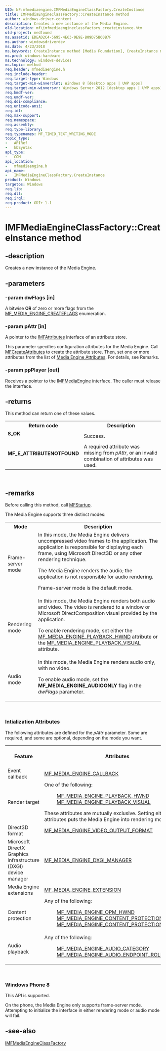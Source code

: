 ```yaml
---
UID: NF:mfmediaengine.IMFMediaEngineClassFactory.CreateInstance
title: IMFMediaEngineClassFactory::CreateInstance method
author: windows-driver-content
description: Creates a new instance of the Media Engine.
old-location: mf\imfmediaengineclassfactory_createinstance.htm
old-project: medfound
ms.assetid: EDEAD2C4-5695-4E63-9E9E-B09D75B60B7F
ms.author: windowsdriverdev
ms.date: 4/23/2018
ms.keywords: CreateInstance method [Media Foundation], CreateInstance method [Media Foundation], IMFMediaEngineClassFactory interface, CreateInstance,IMFMediaEngineClassFactory.CreateInstance, IMFMediaEngineClassFactory, IMFMediaEngineClassFactory interface [Media Foundation], CreateInstance method, IMFMediaEngineClassFactory::CreateInstance, mf.imfmediaengineclassfactory_createinstance, mfmediaengine/IMFMediaEngineClassFactory::CreateInstance
ms.prod: windows-hardware
ms.technology: windows-devices
ms.topic: method
req.header: mfmediaengine.h
req.include-header: 
req.target-type: Windows
req.target-min-winverclnt: Windows 8 [desktop apps | UWP apps]
req.target-min-winversvr: Windows Server 2012 [desktop apps | UWP apps]
req.kmdf-ver: 
req.umdf-ver: 
req.ddi-compliance: 
req.unicode-ansi: 
req.idl: 
req.max-support: 
req.namespace: 
req.assembly: 
req.type-library: 
req.typenames: MF_TIMED_TEXT_WRITING_MODE
topic_type:
-	APIRef
-	kbSyntax
api_type:
-	COM
api_location:
-	mfmediaengine.h
api_name:
-	IMFMediaEngineClassFactory.CreateInstance
product: Windows
targetos: Windows
req.lib: 
req.dll: 
req.irql: 
req.product: GDI+ 1.1
---
```


# IMFMediaEngineClassFactory::CreateInstance method


## -description


Creates a new instance of the Media Engine.


## -parameters




### -param dwFlags [in]

A bitwise <b>OR</b> of zero or more flags from the <a href="https://msdn.microsoft.com/1709B08C-D4DC-4A33-9B92-1C4961208684">MF_MEDIA_ENGINE_CREATEFLAGS</a> enumeration.


### -param pAttr [in]

A pointer to the <a href="https://msdn.microsoft.com/e12259f4-b631-4d4a-a296-c1cc6334b962">IMFAttributes</a> interface of an attribute store. 

This parameter  specifies configuration attributes for the Media Engine. Call <a href="https://msdn.microsoft.com/a79b1edd-5ca1-4550-a6ce-58073155affd">MFCreateAttributes</a> to create the attribute store. Then, set one or more attributes from the list of <a href="https://msdn.microsoft.com/08282D80-53F5-463F-B87F-522F72823E99">Media Engine Attributes</a>. For details, see Remarks.


### -param ppPlayer [out]

Receives a pointer to the <a href="https://msdn.microsoft.com/A0023F18-2D28-4F0D-9B00-B8FB11567034">IMFMediaEngine</a> interface. The caller must release the interface.


## -returns



This method can return one of these values.

<table>
<tr>
<th>Return code</th>
<th>Description</th>
</tr>
<tr>
<td width="40%">
<dl>
<dt><b>S_OK</b></dt>
</dl>
</td>
<td width="60%">
Success.

</td>
</tr>
<tr>
<td width="40%">
<dl>
<dt><b>MF_E_ATTRIBUTENOTFOUND</b></dt>
</dl>
</td>
<td width="60%">
A required attribute was missing from <i>pAttr</i>, or an invalid combination of attributes was used.

</td>
</tr>
</table>
 




## -remarks



Before calling this method, call <a href="https://msdn.microsoft.com/b4472e40-3681-4b26-9385-4df7bf19c2d8">MFStartup</a>.

The Media Engine supports three distinct modes:

<table>
<tr>
<th>Mode</th>
<th>Description</th>
</tr>
<tr>
<td>Frame-server mode</td>
<td>
In this mode, the Media Engine delivers uncompressed video frames to the application. The application is responsible for displaying each frame, using Microsoft Direct3D or any other rendering technique. 

The Media Engine renders the audio; the application is not responsible for audio rendering.

Frame-server mode is the default mode. 

</td>
</tr>
<tr>
<td>Rendering mode</td>
<td>
In this mode, the Media Engine renders both audio and video. The video is rendered to a window or Microsoft DirectComposition visual provided by the application.

To enable rendering mode, set either the <a href="https://msdn.microsoft.com/63889D81-12C5-47C1-B52A-6358E68830C3">MF_MEDIA_ENGINE_PLAYBACK_HWND</a> attribute or the  <a href="https://msdn.microsoft.com/C381D28E-B7A1-4A1A-9F8D-42A4ABB1C633">MF_MEDIA_ENGINE_PLAYBACK_VISUAL</a> attribute.

</td>
</tr>
<tr>
<td>Audio  mode</td>
<td>
In this mode, the Media Engine renders audio only, with no video.

To enable audio mode, set the <b>MF_MEDIA_ENGINE_AUDIOONLY</b> flag in the <i>dwFlags</i> parameter.

</td>
</tr>
</table>
 

<h3><a id="Intialization_Attributes"></a><a id="intialization_attributes"></a><a id="INTIALIZATION_ATTRIBUTES"></a>Intialization Attributes</h3>
The following attributes are defined for the <i>pAttr</i> parameter. Some are required, and some are optional, depending on the  mode you want. 

<table>
<tr>
<th>Feature</th>
<th>Attributes</th>
<th>Frame Server Mode</th>
<th>Rendering Mode</th>
<th>Audio Mode</th>
</tr>
<tr>
<td>Event callback</td>
<td>
<a href="https://msdn.microsoft.com/5FAEF29A-B978-410A-8F5B-EB6F7E35EE6D">MF_MEDIA_ENGINE_CALLBACK</a>
</td>
<td>Required.</td>
<td>Required.</td>
<td>Required.</td>
</tr>
<tr>
<td>Render target</td>
<td>
One of the following:

<dl>
<dd>
<a href="https://msdn.microsoft.com/63889D81-12C5-47C1-B52A-6358E68830C3">MF_MEDIA_ENGINE_PLAYBACK_HWND</a>
</dd>
<dd>
<a href="https://msdn.microsoft.com/C381D28E-B7A1-4A1A-9F8D-42A4ABB1C633">MF_MEDIA_ENGINE_PLAYBACK_VISUAL</a>
</dd>
</dl>
These attributes are mutually exclusive. Setting either of these attributes puts the Media Engine into rendering mode.

</td>
<td>Do not set.</td>
<td>Required. </td>
<td>Do not set.</td>
</tr>
<tr>
<td>Direct3D format</td>
<td>
<a href="https://msdn.microsoft.com/70FFDD44-9FDE-4D86-AD65-60019AC4A2BC">MF_MEDIA_ENGINE_VIDEO_OUTPUT_FORMAT</a>
</td>
<td>Required.</td>
<td>Optional.</td>
<td>Do not set.</td>
</tr>
<tr>
<td>Microsoft DirectX Graphics Infrastructure (DXGI) device  manager</td>
<td>
<a href="https://msdn.microsoft.com/CB952492-0ACF-4501-BD8B-133E26FCE8F7">MF_MEDIA_ENGINE_DXGI_MANAGER</a>
</td>
<td>Optional.</td>
<td>Optional.</td>
<td>Do not set.</td>
</tr>
<tr>
<td>Media Engine extensions</td>
<td>
<a href="https://msdn.microsoft.com/D2F3F41D-086A-4DEB-99D0-07574BC8F0D7">MF_MEDIA_ENGINE_EXTENSION</a>
</td>
<td>Optional.</td>
<td>Optional.</td>
<td>Optional.</td>
</tr>
<tr>
<td>Content protection</td>
<td>
Any of the following:

<dl>
<dd>
<a href="https://msdn.microsoft.com/E5271D72-FE16-4D28-9BBA-1440C7CE0921">MF_MEDIA_ENGINE_OPM_HWND</a>
</dd>
<dd>
<a href="https://msdn.microsoft.com/2A593499-BF40-440E-AF1D-3B0E7732489A">MF_MEDIA_ENGINE_CONTENT_PROTECTION_FLAGS</a>
</dd>
<dd>
<a href="https://msdn.microsoft.com/F6F17EC7-6553-4127-B691-C20C945DD4D8">MF_MEDIA_ENGINE_CONTENT_PROTECTION_MANAGER</a>
</dd>
</dl>
</td>
<td>Optional.</td>
<td>Optional.</td>
<td>Optional.</td>
</tr>
<tr>
<td>Audio playback</td>
<td>
Any of the following:

<dl>
<dd>
<a href="https://msdn.microsoft.com/0F2DB9A7-64ED-4952-BCB3-F2B15BA37D2A">MF_MEDIA_ENGINE_AUDIO_CATEGORY</a>
</dd>
<dd>
<a href="https://msdn.microsoft.com/E4B7660D-5F41-495A-B77D-94B7981F4C2C">MF_MEDIA_ENGINE_AUDIO_ENDPOINT_ROLE</a>
</dd>
</dl>
</td>
<td>Optional.</td>
<td>Optional.</td>
<td>Optional.</td>
</tr>
</table>
 

<h3><a id="Windows_Phone_8"></a><a id="windows_phone_8"></a><a id="WINDOWS_PHONE_8"></a>Windows Phone 8</h3>
 This API is supported.

On the phone, the Media Engine only supports frame-server mode. Attempting to initialize the interface in either rendering mode or audio mode will fail.




## -see-also




<a href="https://msdn.microsoft.com/8E4E84A0-BCFC-4CBF-813B-4FEE2B42A83E">IMFMediaEngineClassFactory</a>
 

 

